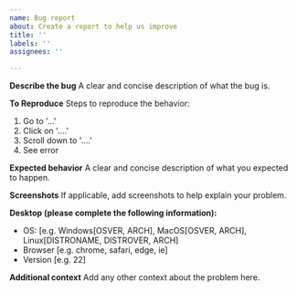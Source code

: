 ```yaml
---
name: Bug report
about: Create a report to help us improve
title: ''
labels: ''
assignees: ''

---
```


**Describe the bug**
A clear and concise description of what the bug is.

**To Reproduce**
Steps to reproduce the behavior:
1. Go to '...'
2. Click on '....'
3. Scroll down to '....'
4. See error

**Expected behavior**
A clear and concise description of what you expected to happen.

**Screenshots**
If applicable, add screenshots to help explain your problem.

**Desktop (please complete the following information):**
 - OS: [e.g. Windows[OSVER, ARCH], MacOS[OSVER, ARCH], Linux[DISTRONAME, DISTROVER, ARCH]
 - Browser [e.g. chrome, safari, edge, ie]
 - Version [e.g. 22]

**Additional context**
Add any other context about the problem here.
